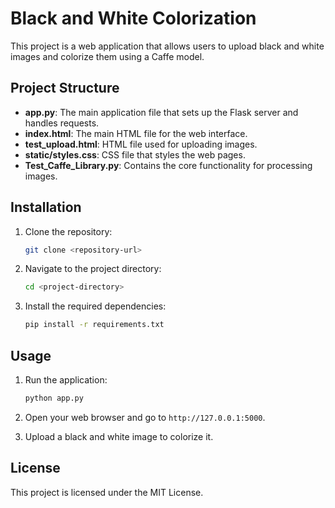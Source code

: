 # Black and White Colorization

This project is a web application that allows users to upload black and white images and colorize them using a Caffe model.

## Project Structure

- **app.py**: The main application file that sets up the Flask server and handles requests.
- **index.html**: The main HTML file for the web interface.
- **test_upload.html**: HTML file used for uploading images.
- **static/styles.css**: CSS file that styles the web pages.
- **Test_Caffe_Library.py**: Contains the core functionality for processing images.

## Installation

1. Clone the repository:
   ```bash
   git clone <repository-url>
   ```

2. Navigate to the project directory:
   ```bash
   cd <project-directory>
   ```

3. Install the required dependencies:
   ```bash
   pip install -r requirements.txt
   ```

## Usage

1. Run the application:
   ```bash
   python app.py
   ```

2. Open your web browser and go to `http://127.0.0.1:5000`.

3. Upload a black and white image to colorize it.

## License

This project is licensed under the MIT License.
